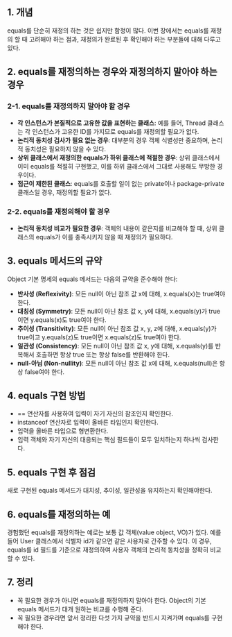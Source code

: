 ## 1\. 개념

equals를 단순히 재정의 하는 것은 쉽지만 함정이 많다. 이번 장에서는 equals를 재정의 할 때 고려해야 하는 점과, 재정의가 완료된 후 확인해야 하는 부분들에 대해 다루고 있다.

## 2\. equals를 재정의하는 경우와 재정의하지 말아야 하는 경우

### 2-1. equals를 재정의하지 말아야 할 경우

-   **각 인스턴스가 본질적으로 고유한 값을 표현하는 클래스**: 예를 들어, Thread 클래스는 각 인스턴스가 고유한 ID를 가지므로 equals를 재정의할 필요가 없다.
-   **논리적 동치성 검사가 필요 없는 경우**: 대부분의 경우 객체 식별성만 중요하며, 논리적 동치성은 필요하지 않을 수 있다.
-   **상위 클래스에서 재정의한 equals가 하위 클래스에 적절한 경우**: 상위 클래스에서 이미 equals를 적절히 구현했고, 이를 하위 클래스에서 그대로 사용해도 무방한 경우이다.
-   **접근이 제한된 클래스**: equals를 호출할 일이 없는 private이나 package-private 클래스일 경우, 재정의할 필요가 없다.

### 2-2. equals를 재정의해야 할 경우

-   **논리적 동치성 비교가 필요한 경우**: 객체의 내용이 같은지를 비교해야 할 때, 상위 클래스의 equals가 이를 충족시키지 않을 때 재정의가 필요하다.

## 3\. equals 메서드의 규약

Object 기본 명세의 equals 메서드는 다음의 규약을 준수해야 한다:

-   **반사성 (Reflexivity)**: 모든 null이 아닌 참조 값 x에 대해, x.equals(x)는 true여야 한다.
-   **대칭성 (Symmetry)**: 모든 null이 아닌 참조 값 x, y에 대해, x.equals(y)가 true이면 y.equals(x)도 true여야 한다.
-   **추이성 (Transitivity)**: 모든 null이 아닌 참조 값 x, y, z에 대해, x.equals(y)가 true이고 y.equals(z)도 true이면 x.equals(z)도 true여야 한다.
-   **일관성 (Consistency)**: 모든 null이 아닌 참조 값 x, y에 대해, x.equals(y)를 반복해서 호출하면 항상 true 또는 항상 false를 반환해야 한다.
-   **null-아님 (Non-nullity)**: 모든 null이 아닌 참조 값 x에 대해, x.equals(null)은 항상 false여야 한다.

## 4\. equals 구현 방법

-   \== 연산자를 사용하여 입력이 자기 자신의 참조인지 확인한다.
-   instanceof 연산자로 입력이 올바른 타입인지 확인한다.
-   입력을 올바른 타입으로 형변환한다.
-   입력 객체와 자기 자신의 대응되는 핵심 필드들이 모두 일치하는지 하나씩 검사한다.

## 5\. equals 구현 후 점검

새로 구현된 equals 메서드가 대치성, 추이성, 일관성을 유지하는지 확인해야한다.

## 6\. equals를 재정의하는 예

경험했던 equals를 재정의하는 예로는 보통 값 객체(value object, VO)가 있다. 예를 들어 User 클래스에서 식별자 id가 같으면 같은 사용자로 간주할 수 있다. 이 경우, equals를 id 필드를 기준으로 재정의하여 사용자 객체의 논리적 동치성을 정확히 비교할 수 있다.

## 7\. 정리 

-   꼭 필요한 경우가 아니면 equals를 재정의하지 말아야 한다. Object의 기본 equals 메서드가 대개 원하는 비교를 수행해 준다.
-   꼭 필요한 경우라면 앞서 정리한 다섯 가지 규약을 반드시 지켜가며 equals를 구현해야 한다.
